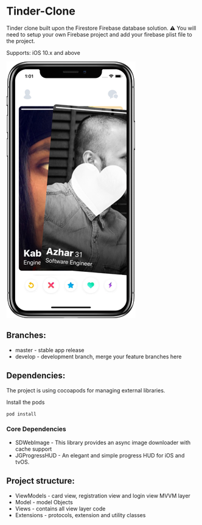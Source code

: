 # Tinder-Clone
Tinder clone built upon the Firestore Firebase database solution. :warning: You will need to setup your own Firebase project and add your firebase plist file to the project.

Supports: iOS 10.x and above

![Screen](2.png)


## Branches:

* master - stable app release
* develop - development branch, merge your feature branches here

## Dependencies:

The project is using cocoapods for managing external libraries.

Install the pods

```
pod install
```

### Core Dependencies

* SDWebImage - This library provides an async image downloader with cache support
* JGProgressHUD - An elegant and simple progress HUD for iOS and tvOS.

## Project structure:

* ViewModels - card view, registration view and login view MVVM layer
* Model - model Objects
* Views - contains all view layer code
* Extensions - protocols, extension and utility classes
